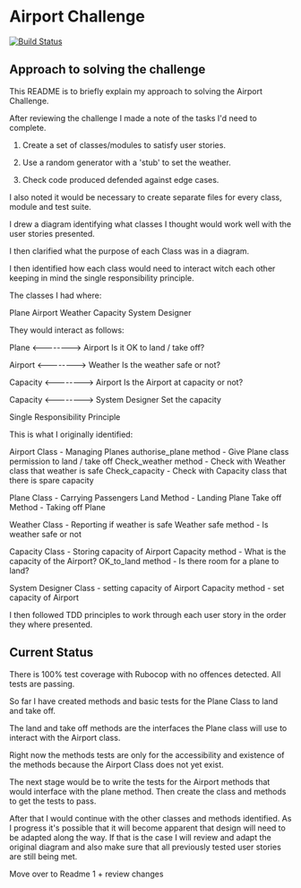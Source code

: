 Airport Challenge
==================

[![Build Status](https://travis-ci.org/jgeorgex/airport_challenge.svg?branch=master)](https://travis-ci.org/jgeorgex/airport_challenge)

## Approach to solving the challenge

This README is to briefly explain my approach to solving the Airport Challenge.

After reviewing the challenge I made a note of the tasks I'd need to complete.

1.  Create a set of classes/modules to satisfy user stories.

2.  Use a random generator with a 'stub' to set the weather.

3.  Check code produced defended against edge cases.

I also noted it would be necessary to create separate files for every class, module and test suite.

I drew a diagram identifying what classes I thought would work well with the user stories presented.

I then clarified what the purpose of each Class was in a diagram.

I then identified how each class would need to interact witch each other keeping in mind the single responsibility principle.

The classes I had where:

Plane
Airport
Weather
Capacity
System Designer

They would interact as follows:

Plane <--------> Airport
Is it OK to land / take off?

Airport <--------> Weather
Is the weather safe or not?

Capacity <--------> Airport
Is the Airport at capacity or not?

Capacity <--------> System Designer
Set the capacity

Single Responsibility Principle

This is what I originally identified:

Airport Class - Managing Planes
authorise_plane method - Give Plane class permission to land / take off
Check_weather method - Check with Weather class that weather is safe
Check_capacity - Check with Capacity class that there is spare capacity

Plane Class - Carrying Passengers
Land Method - Landing Plane
Take off Method - Taking off Plane

Weather Class - Reporting if weather is safe
Weather safe method - Is weather safe or not

Capacity Class - Storing capacity of Airport
Capacity method - What is the capacity of the Airport?
OK_to_land method - Is there room for a plane to land?

System Designer Class - setting capacity of Airport
Capacity method - set capacity of Airport

I then followed TDD principles to work through each user story in the order they where presented.

##  Current Status

There is 100% test coverage with Rubocop with no offences detected.
All tests are passing.

So far I have created methods and basic tests for the Plane Class to land and take off.  

The land and take off methods are the interfaces the Plane class will use to interact with the Airport class.

Right now the methods tests are only for the accessibility and existence of the methods because the Airport Class does not yet exist.  

The next stage would be to write the tests for the Airport methods that would interface with the plane method.  Then create the class and methods to get the tests to pass.

After that I would continue with the other classes and methods identified.  As I progress it's possible that it will become apparent that design will need to be adapted along the way. If that is the case I will review and adapt the original diagram and also make sure that all previously tested user stories are still being met.

Move over to Readme 1 + review changes
